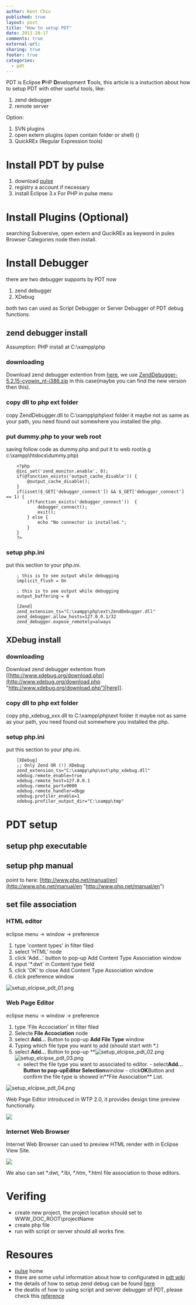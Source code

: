 ```yaml
---
author: Kent Chiu
published: true
layout: post
title: "How to setup PDT"
date: 2011-10-17
comments: true
external-url:
sharing: true
footer: true
categories:
  - pdt
---
```



PDT is Eclipse **P**HP **D**evelopment **T**ools, this article is a
instuction about how to setup PDT with other useful tools, like:

1.  zend debugger
2.  remote server

Option:

1.  SVN plugins
2.  open extern plugins (open contain folder or shell) ()
3.  QuickREx (Regular Expression tools)

Install PDT by pulse
====================

1.  download
    [pulse](http://www.poweredbypulse.com/ "http://www.poweredbypulse.com/")
2.  registry a account if necessary
3.  install Eclipse 3.x For PHP in pulse menu

Install Plugins (Optional)
==========================

searching Subversive, open extern and QucikREx as keyword in pules
Browser Categories node then install.

Install Debugger
================

there are two debugger supports by PDT now

1.  zend debugger
2.  XDebug

both two can used as Script Debugger or Server Debugger of PDT debug
functions.

zend debugger install
---------------------

Assumption: PHP install at C:\\xampp\\php

### downloading

Download zend debugger extention from
[here](http://downloads.zend.com/pdt/server-debugger "http://downloads.zend.com/pdt/server-debugger"),
we use
[ZendDebugger-5.2.15-cygwin\_nt-i386.zip](http://downloads.zend.com/pdt/server-debugger/ZendDebugger-5.2.15-cygwin_nt-i386.zip "http://downloads.zend.com/pdt/server-debugger/ZendDebugger-5.2.15-cygwin_nt-i386.zip")
in this case(maybe you can find the new version then this).

### copy dll to php ext folder

copy ZendDebugger.dll to C:\\xampp\\php\\ext folder it maybe not as same
as your path, you need found out somewhere you installed the php.

### put dummy.php to your web root

saving follow code as dummy.php and put it to web root(e.g
c:\\xampp\\htdocs\\dummy.php)


```
    <?php
    @ini_set('zend_monitor.enable', 0);
    if(@function_exists('output_cache_disable')) {
        @output_cache_disable();
    }
    if(isset($_GET['debugger_connect']) && $_GET['debugger_connect'] == 1) {
        if(function_exists('debugger_connect'))  {
            debugger_connect();
            exit();
        } else {
            echo "No connector is installed.";
        }
    }
    ?>
```

### setup php.ini

put this section to your php.ini.


```
    ; this is to see output while debugging
    implicit_flush = On 
     
    ; this is to see output while debugging
    output_buffering = 0
     
    [Zend]
    zend_extension_ts="C:\xampp\php\ext\ZendDebugger.dll"
    zend_debugger.allow_hosts=127.0.0.1/32
    zend_debugger.expose_remotely=always
```

XDebug install
--------------

### downloading

Download zend debugger extention from
[[http://www.xdebug.org/download.php](http://www.xdebug.org/download.php "http://www.xdebug.org/download.php")|here]].

### copy dll to php ext folder

copy php\_xdebug\_xxx.dll to C:\\xampp\\php\\ext folder it maybe not as
same as your path, you need found out somewhere you installed the php.

### setup php.ini

put this section to your php.ini.


```
    [XDebug]
    ;; Only Zend OR (!) XDebug
    zend_extension_ts="C:\xampp\php\ext\php_xdebug.dll"
    xdebug.remote_enable=true
    xdebug.remote_host=127.0.0.1
    xdebug.remote_port=9000
    xdebug.remote_handler=dbgp
    xdebug.profiler_enable=1
    xdebug.profiler_output_dir="C:\xampp\tmp"
```

PDT setup
=========

setup php executable
--------------------

setup php manual
----------------

point to here:
[http://www.php.net/manual/en](http://www.php.net/manual/en "http://www.php.net/manual/en")

set file association
--------------------

### HTML editor

eclipse menu → window → preference

1.  type 'content types' in filter filed
2.  select 'HTML' node
3.  click 'Add…' button to pop-up Add Content Type Association window
4.  input '\*.dwt' in Content type field
5.  click 'OK' to close Add Content Type Association window
6.  click preference window

![setup_elcipse_pdt_01.png][setup_elcipse_pdt_01.png]

### Web Page Editor

eclipse menu → window → preference

1.  type 'File Accociation' in filter filed
2.  Selecte **File Accociation** node
3.  select **Add…** Button to pop-up **Add File Type** window
4.  Typing which file type you want to add (should start with \*.)
5.  select **Add…** Button to pop-up
    **![setup_elcipse_pdt_02.png][setup_elcipse_pdt_02.png]
    ![setup_elcipse_pdt_03.png][setup_elcipse_pdt_03.png]
    - select the file type you want to associated to editor. -
    select**Add…**Button to pop-up**Editor Selection**window -
    click**OK**Button and confirm the file type is showed in**File
    Association\*\* List.

![setup_elcipse_pdt_04.png][setup_elcipse_pdt_04.png]

Web Page Editor introduced in WTP 2.0, it provides design time preview
functionally.

![](http://www.eclipse.org/webtools/releases/2.0/newandnoteworthy/j2ee/jsf-web-page-editor.png)

### Internet Web Browser

Internet Web Browser can used to preview HTML render with in Eclipse
View Site.

![](http://www.eclipse.org/webtools/initial-contribution/IBM/evalGuides/ServerToolsEval_files/monitorBrowser.gif)

We also can set \*.dwt, \*.lbi, \*.htm, \*.html file association to
those editors.

Verifing
========

-   create new project, the project location should set to
    WWW\_DOC\_ROOT\\projectName
-   create php file
-   run with script or server should all works fine.

Resoures
========

-   [pulse](http://http://www.poweredbypulse.com/ "http://http://www.poweredbypulse.com/")
    home
-   there are some usful information about how to configurated in [pdt
    wiki](http://www.thierryb.net/pdtwiki/index.php?title=Main_Page "http://www.thierryb.net/pdtwiki/index.php?title=Main_Page")
-   the details of how to setup zend debug can be found
    [here](http://www.thierryb.net/pdtwiki/index.php?title=Using_PDT_:_Installation_:_Installing_the_Zend_Debugger "http://www.thierryb.net/pdtwiki/index.php?title=Using_PDT_:_Installation_:_Installing_the_Zend_Debugger")
-   the deatils of how to using script and server debugger of PDT,
    please check this
    [reference](http://www.thierryb.net/pdtwiki/index.php?title=Using_PDT_:_User_Guide_:_PHP_Source_Level_Debugging "http://www.thierryb.net/pdtwiki/index.php?title=Using_PDT_:_User_Guide_:_PHP_Source_Level_Debugging")


[setup_elcipse_pdt_03.png]: /images/wiki/php/setup_elcipse_pdt_03.png
[setup_elcipse_pdt_04.png]: /images/wiki/php/setup_elcipse_pdt_04.png
[setup_elcipse_pdt_01.png]: /images/wiki/php/setup_elcipse_pdt_01.png
[setup_elcipse_pdt_02.png]: /images/wiki/php/setup_elcipse_pdt_02.png